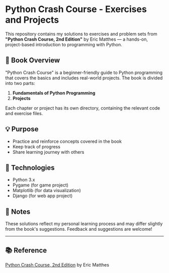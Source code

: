 # Python Crash Course - Exercises and Projects

This repository contains my solutions to exercises and problem sets from **"Python Crash Course, 2nd Edition"** by Eric Matthes — a hands-on, project-based introduction to programming with Python.

## 📖 Book Overview

"Python Crash Course" is a beginner-friendly guide to Python programming that covers the basics and includes real-world projects. The book is divided into two parts:
1. **Fundamentals of Python Programming**
2. **Projects** 

Each chapter or project has its own directory, containing the relevant code and exercise files.

## 💡 Purpose

- Practice and reinforce concepts covered in the book
- Keep track of progress
- Share learning journey with others

## 🧰 Technologies

- Python 3.x
- Pygame (for game project)
- Matplotlib (for data visualization)
- Django (for web app project)

## 📝 Notes

These solutions reflect my personal learning process and may differ slightly from the book's suggestions. Feedback and suggestions are welcome!

---

## 📚 Reference

[Python Crash Course, 2nd Edition](https://nostarch.com/pythoncrashcourse2e) by Eric Matthes

